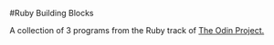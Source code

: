 #Ruby Building Blocks

A collection of 3 programs from the Ruby track of [The Odin Project.](http://www.theodinproject.com/ruby-programming/building-blocks?ref=lnav"Odin)
